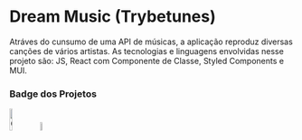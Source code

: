 # Dream Music (Trybetunes)

Atráves do cunsumo de uma API de músicas, a aplicação reproduz diversas canções de vários artistas. As tecnologias e linguagens envolvidas nesse projeto são: JS, React com Componente de Classe, Styled Components e MUI.

### Badge dos Projetos

<div>
  <a href="https://github.com/Veronica-Alfr/Dream-Music/issues"><img alt="GitHub issues" src="https://img.shields.io/github/issues/Veronica-Alfr/Dream-Music?color=ff0783&style=flat-square" width='10%'></a>
 <a href="https://github.com/Veronica-Alfr/Dream-Music/stargazers"><img alt="GitHub stars" src="https://img.shields.io/github/stars/Veronica-Alfr/Dream-Music?color=ff0783&style=flat-square" width='6.2%'></a>
</div>

